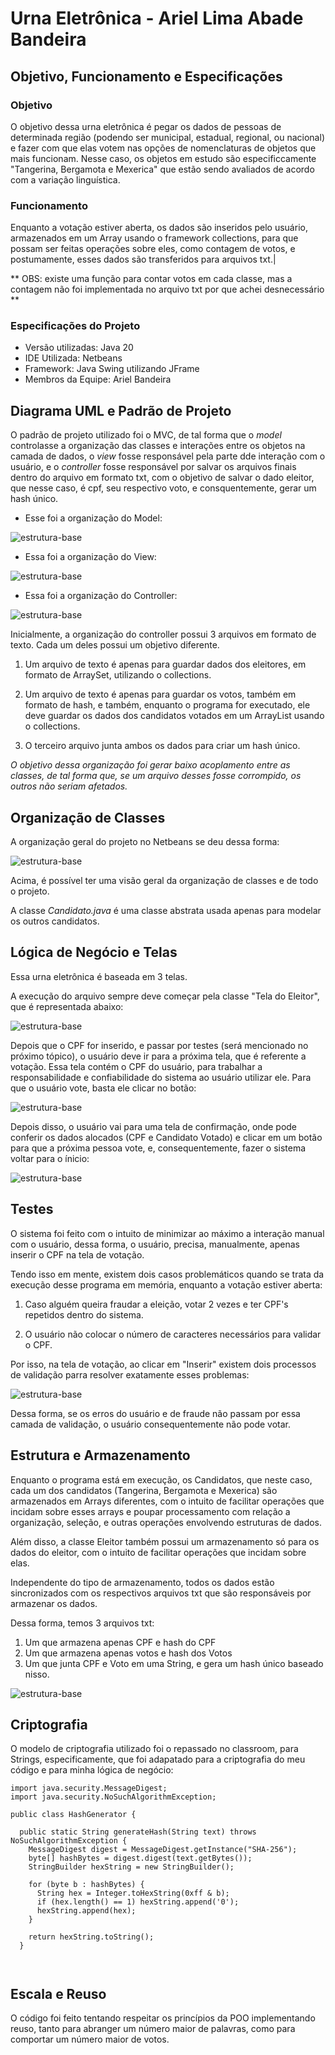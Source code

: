 
# Urna Eletrônica - Ariel Lima Abade Bandeira

## Objetivo, Funcionamento e Especificações

### Objetivo

O objetivo dessa urna eletrônica é pegar os dados de pessoas de determinada região (podendo ser municipal, estadual, regional, ou nacional) e fazer com que elas votem nas opções de nomenclaturas de objetos que mais funcionam. Nesse caso, os objetos em estudo são especificcamente "Tangerina, Bergamota e Mexerica" que estão sendo avaliados de acordo com a variação linguística.

### Funcionamento

Enquanto a votação estiver aberta, os dados são inseridos pelo usuário, armazenados em um Array usando o framework collections, para que possam ser feitas operações sobre eles, como contagem de votos, e postumamente, esses dados são transferidos para arquivos txt.|

** OBS: existe uma função para contar votos em cada classe, mas a contagem não foi implementada no arquivo txt por que achei desnecessário **

### Especificações do Projeto

- Versão utilizadas: Java 20
- IDE Utilizada: Netbeans
- Framework: Java Swing utilizando JFrame
- Membros da Equipe: Ariel Bandeira


## Diagrama UML e Padrão de Projeto

O padrão de projeto utilizado foi o MVC, de tal forma que o *model* controlasse a organização das classes e interações entre os objetos na camada de dados, o *view* fosse responsável pela parte dde interação com o usuário, e o *controller* fosse responsável por salvar os arquivos finais dentro do arquivo em formato txt, com o objetivo de salvar o dado eleitor, que nesse caso, é cpf, seu respectivo voto, e consquentemente, gerar um hash único.

- Esse foi a organização do Model:

![estrutura-base](imagens-projeto/UML-MVC1.png)

- Essa foi a organização do View:

![estrutura-base](imagens-projeto/UML-MVC2.png)


- Essa foi a organização do Controller:


![estrutura-base](imagens-projeto/UML-MVC3.png)

Inicialmente, a organização do controller possui 3 arquivos em formato de texto. Cada um deles possui um objetivo diferente.

1) Um arquivo de texto é apenas para guardar dados dos eleitores, em formato de ArraySet, utilizando o collections.

2) Um arquivo de texto é apenas para guardar os votos, também em formato de hash, e também, enquanto o programa for executado, ele deve guardar os dados dos candidatos votados em um ArrayList usando o collections.

3) O terceiro arquivo junta ambos os dados para criar um hash único.

*O objetivo dessa organização foi gerar baixo acoplamento entre as classes, de tal forma que, se um arquivo desses fosse corrompido, os outros não seriam afetados.*

## Organização de Classes

A organização geral do projeto no Netbeans se deu dessa forma:

![estrutura-base](imagens-projeto/ESTRUTURA-BASE.png)

Acima, é possível ter uma visão geral da organização de classes e de todo o projeto.

A classe *Candidato.java* é uma classe abstrata usada apenas para modelar os outros candidatos.

## Lógica de Negócio e Telas

Essa urna eletrônica é baseada em 3 telas.

A execução do arquivo sempre deve começar pela classe "Tela do Eleitor", que é representada abaixo:

![estrutura-base](imagens-projeto/TelaDoEleitor.png)

Depois que o CPF for inserido, e passar por testes (será mencionado no próximo tópico), o usuário deve ir para a próxima tela, que é referente a votação. Essa tela contém o CPF do usuário, para trabalhar a responsabilidade e confiabilidade do sistema ao usuário utilizar ele. Para que o usuário vote, basta ele clicar no botão:

![estrutura-base](imagens-projeto/TelaVotacao.png)

Depois disso, o usuário vai para uma tela de confirmação, onde pode conferir os dados alocados (CPF e Candidato Votado) e clicar em um botão para que a próxima pessoa vote, e, consequentemente, fazer o sistema voltar para o ínicio:


![estrutura-base](imagens-projeto/TelaConfirmacao.png)



## Testes

O sistema foi feito com o intuito de minimizar ao máximo a interação manual com o usuário, dessa forma, o usuário, precisa, manualmente, apenas inserir o CPF na tela de votação.

Tendo isso em mente, existem dois casos problemáticos quando se trata da execução desse programa em memória, enquanto a votação estiver aberta:

1) Caso alguém queira fraudar a eleição, votar 2 vezes e ter CPF's repetidos dentro do sistema.

2) O usuário não colocar o número de caracteres necessários para validar o CPF.

Por isso, na tela de votação, ao clicar em "Inserir" existem dois processos de validação parra resolver exatamente esses problemas:

![estrutura-base](imagens-projeto/ValidacaoCPF.png)

Dessa forma, se os erros do usuário e de fraude não passam por essa camada de validação, o usuário consequentemente não pode votar.



## Estrutura e Armazenamento

Enquanto o programa está em execução, os Candidatos, que neste caso, cada um dos candidatos (Tangerina, Bergamota e Mexerica) são armazenados em Arrays diferentes, com o intuito de facilitar operações que incidam sobre esses arrays e poupar processamento com relação a organização, seleção, e outras operações envolvendo estruturas de dados.

Além disso, a classe Eleitor também possui um armazenamento só para os dados do eleitor, com o intuito de facilitar operações que incidam sobre elas.

Independente do tipo de armazenamento, todos os dados estão sincronizados com os respectivos arquivos txt que são responsáveis por armazenar os dados.

Dessa forma, temos 3 arquivos txt:

1) Um que armazena apenas CPF e hash do CPF
2) Um que armazena apenas votos e hash dos Votos
3) Um que junta CPF e Voto em uma String, e gera um hash único baseado nisso.

![estrutura-base](imagens-projeto/HASHES.png)


## Criptografia

O modelo de criptografia utilizado foi o repassado no classroom, para Strings, especificamente, que foi adapatado para a criptografia do meu código e para minha lógica de negócio:

```
import java.security.MessageDigest;
import java.security.NoSuchAlgorithmException;

public class HashGenerator {
 
  public static String generateHash(String text) throws NoSuchAlgorithmException {
    MessageDigest digest = MessageDigest.getInstance("SHA-256");
    byte[] hashBytes = digest.digest(text.getBytes());
    StringBuilder hexString = new StringBuilder();

    for (byte b : hashBytes) {
      String hex = Integer.toHexString(0xff & b);
      if (hex.length() == 1) hexString.append('0');
      hexString.append(hex);
    }

    return hexString.toString();
  }



```



## Escala e Reuso

O código foi feito tentando respeitar os princípios da POO implementando reuso, tanto para abranger um número maior de palavras, como para comportar um número maior de votos.


